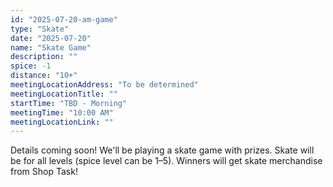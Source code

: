 ```yaml
---
id: "2025-07-20-am-game"
type: "Skate"
date: "2025-07-20"
name: "Skate Game"
description: ""
spice: -1
distance: "10+"
meetingLocationAddress: "To be determined"
meetingLocationTitle: ""
startTime: "TBD - Morning"
meetingTime: "10:00 AM"
meetingLocationLink: ""
---
```


Details coming soon! We'll be playing a skate game with prizes. Skate will be for all levels (spice level can be 1–5). Winners will get skate merchandise from Shop Task!
